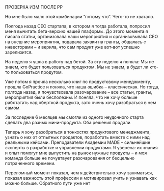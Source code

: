 ПРОВЕРКА ИЗМ ПОСЛЕ РР

Но мне было мало этой комбинации “потому что”. Чего-то не хватало.

Полгода назад СЕО стартапа, в котором я тогда работала, попросил меня вычитать бета-версию нашей плаформы. До этого момента я писала статьи, организовала наши мероприятия и организовывала СЕО на внешние мероприятия, подавала заявки на гранты, общалась с инвесторами – и верила, что сам продукт уже вот-вот успешно зарелизится.

На неделю я ушла в работу над бетой. За эту неделю я поняла:
Мы не знаем, кто будет пользоваться продуктом.
Мы не знаем, а будет ли кто-то пользоваться продутом.

Уже потом я прочла несколько книг по продуктовому менеджменту, прошла GoPractice и поняла, что наша ошибка – классическая. Но тогда, полгода назад, я почувствовала разочарование – все статьи, гранты, мероприятия были бесполезны. И поняла, что не хочу больше работатать над оберткой продукта, зато очень хочу разобраться в нем самом.

За последние 6 месяцев мы смогли из одного неудочного старта сделать два разных мини-продукта. Оба решения продали.

Теперь я хочу разобраться в тонкостях продуктового менеджмента, узнать о них от отпытных продактов, поработать вместе с ними над реальными кейсами. Преподаватели Академии MADE – сильнейшие эксперты в разработке и управлении продуктами. Я уверена: их знания и опыт помогут мне выпустить на рынок нужные продукты – и моя команда больше не почувтвует разочарования от бесцельно потраченного времени.

Переломный момент показал, чем я действительно хочу заниматься, показал важность этой профессии и мотивировал учить и узнавать как можно больше. Обратного пути уже нет
